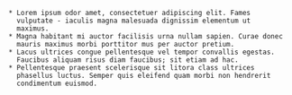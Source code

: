     * Lorem ipsum odor amet, consectetuer adipiscing elit. Fames
      vulputate - iaculis magna malesuada dignissim elementum ut
      maximus.
    * Magna habitant mi auctor facilisis urna nullam sapien. Curae donec
      mauris maximus morbi porttitor mus per auctor pretium.
    * Lacus ultrices congue pellentesque vel tempor convallis egestas.
      Faucibus aliquam risus diam faucibus; sit etiam ad hac.
    * Pellentesque praesent scelerisque sit litora class ultrices
      phasellus luctus. Semper quis eleifend quam morbi non hendrerit
      condimentum euismod.